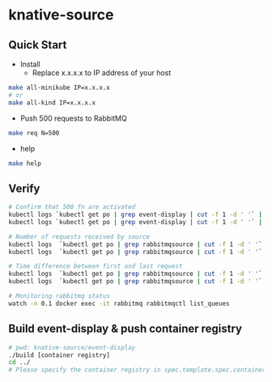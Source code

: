 # knative-source
## Quick Start
- Install
  - Replace x.x.x.x to IP address of your host
```bash
make all-minikube IP=x.x.x.x
# or
make all-kind IP=x.x.x.x
```

- Push 500 requests to RabbitMQ
```bash
make req N=500
```

- help
```bash
make help
```

## Verify
```sh
# Confirm that 500 fn are activated
kubectl logs `kubectl get po | grep event-display | cut -f 1 -d ' '` | grep UTC | wc -l
kubectl logs `kubectl get po | grep event-display | cut -f 1 -d ' '` | grep UTC | sed -n '1p;$p'

# Number of requests received by source
kubectl logs  `kubectl get po | grep rabbitmqsource | cut -f 1 -d ' '` | grep -e Received | wc -l
kubectl logs  `kubectl get po | grep rabbitmqsource | cut -f 1 -d ' '` | grep -e Successfully | wc -l

# Time difference between first and last request
kubectl logs  `kubectl get po | grep rabbitmqsource | cut -f 1 -d ' '` | grep -e Received | sed -n '1p;$p'
kubectl logs  `kubectl get po | grep rabbitmqsource | cut -f 1 -d ' '` | grep -e Successfully | sed -n '1p;$p'

# Monitoring rabbitmq status
watch -n 0.1 docker exec -it rabbitmq rabbitmqctl list_queues
```


## Build event-display & push container registry
```sh
# pwd: knative-source/event-display
./build [container registry]
cd ../
# Please specify the container registry in spec.template.spec.container[].image in service.yml
```